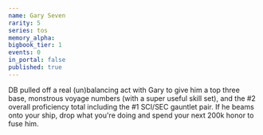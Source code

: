 ```yaml
---
name: Gary Seven
rarity: 5
series: tos
memory_alpha:
bigbook_tier: 1
events: 0
in_portal: false
published: true
---
```


DB pulled off a real (un)balancing act with Gary to give him a top three base, monstrous voyage numbers (with a super useful skill set), and the #2 overall proficiency total including the #1 SCI/SEC gauntlet pair. If he beams onto your ship, drop what you're doing and spend your next 200k honor to fuse him.
